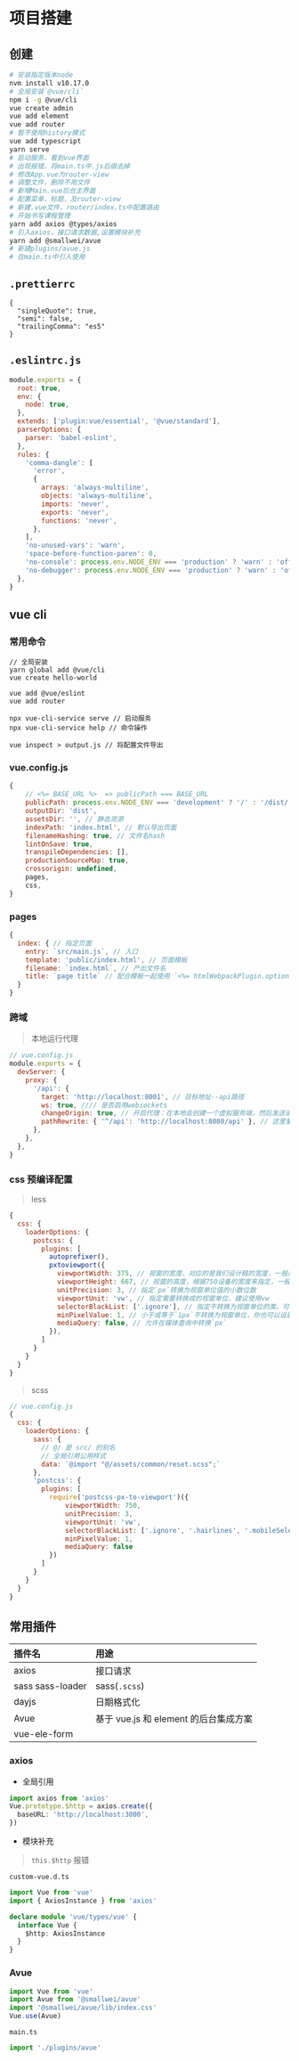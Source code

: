 # 项目搭建

## 创建

```bash
# 安装指定版本node
nvm install v10.17.0
# 全局安装`@vue/cli`
npm i -g @vue/cli
vue create admin
vue add element
vue add router
# 暂不使用history模式
vue add typescript
yarn serve
# 启动服务，看到vue界面
# 出现报错，将main.ts中.js后缀去掉
# 修改App.vue为router-view
# 调整文件，删除不用文件
# 新增Main.vue后台主界面
# 配置菜单，标题，及router-view
# 新建.vue文件，router/index.ts中配置路由
# 开始书写课程管理
yarn add axios @types/axios
# 引入axios，接口请求数据,设置模块补充
yarn add @smallwei/avue
# 新建plugins/avue.js
# 在main.ts中引入使用
```

## `.prettierrc`

```
{
  "singleQuote": true,
  "semi": false,
  "trailingComma": "es5"
}
```

## `.eslintrc.js`

```js
module.exports = {
  root: true,
  env: {
    node: true,
  },
  extends: ['plugin:vue/essential', '@vue/standard'],
  parserOptions: {
    parser: 'babel-eslint',
  },
  rules: {
    'comma-dangle': [
      'error',
      {
        arrays: 'always-multiline',
        objects: 'always-multiline',
        imports: 'never',
        exports: 'never',
        functions: 'never',
      },
    ],
    'no-unused-vars': 'warn',
    'space-before-function-paren': 0,
    'no-console': process.env.NODE_ENV === 'production' ? 'warn' : 'off',
    'no-debugger': process.env.NODE_ENV === 'production' ? 'warn' : 'off',
  },
}
```

## vue cli

### 常用命令

```
// 全局安装
yarn global add @vue/cli
vue create hello-world

vue add @vue/eslint
vue add router

npx vue-cli-service serve // 启动服务
npx vue-cli-service help // 命令操作

vue inspect > output.js // 将配置文件导出
```

### vue.config.js

```js
{
    // <%= BASE_URL %>  => publicPath === BASE_URL
    publicPath: process.env.NODE_ENV === 'development' ? '/' : '/dist/', // 页面引用资源公用路径
    outputDir: 'dist',
    assetsDir: '', // 静态资源
    indexPath: 'index.html', // 默认导出页面
    filenameHashing: true, // 文件名hash
    lintOnSave: true,
    transpileDependencies: [],
    productionSourceMap: true,
    crossorigin: undefined,
    pages,
    css,
}
```

### pages

```js
{
  index: { // 指定页面
    entry: `src/main.js`, // 入口
    template: 'public/index.html', // 页面模板
    filename: `index.html`, // 产出文件名
    title: `page title` // 配合模板一起使用 `<%= htmlWebpackPlugin.options.title %>`
  }
}
```

### 跨域

> 本地运行代理

```js
// vue.config.js
module.exports = {
  devServer: {
    proxy: {
      '/api': {
        target: 'http://localhost:8001', // 目标地址--api路径
        ws: true, //// 是否启用websockets
        changeOrigin: true, // 开启代理：在本地会创建一个虚拟服务端，然后发送请求的数据，并同时接收请求的数据，这样服务端和服务端进行数据的交互就不会有跨域问题
        pathRewrite: { '^/api': 'http://localhost:8080/api' }, // 这里重写路径--vue端口
      },
    },
  },
}
```

### css 预编译配置

> less

```js
{
  css: {
    loaderOptions: {
      postcss: {
        plugins: [
          autoprefixer(),
          pxtoviewport({
            viewportWidth: 375, // 视窗的宽度，对应的是我们设计稿的宽度，一般是750
            viewportHeight: 667, // 视窗的高度，根据750设备的宽度来指定，一般指定1334，也可以不配置
            unitPrecision: 3, // 指定`px`转换为视窗单位值的小数位数
            viewportUnit: 'vw', // 指定需要转换成的视窗单位，建议使用vw
            selectorBlackList: ['.ignore'], // 指定不转换为视窗单位的类，可以自定义，可以无限添加,建议定义一至两个通用的类名
            minPixelValue: 1, // 小于或等于`1px`不转换为视窗单位，你也可以设置为你想要的值
            mediaQuery: false, // 允许在媒体查询中转换`px`
          }),
        ]
      }
    }
  }
}
```

> scss

```js
// vue.config.js
{
  css: {
    loaderOptions: {
      sass: {
        // @/ 是 src/ 的别名
        // 全局引用公用样式
        data: `@import "@/assets/common/reset.scss";`
      },
      'postcss': {
        plugins: [
          require('postcss-px-to-viewport')({
              viewportWidth: 750,
              unitPrecision: 3,
              viewportUnit: 'vw',
              selectorBlackList: ['.ignore', '.hairlines', '.mobileSelect'],
              minPixelValue: 1,
              mediaQuery: false
          })
        ]
      }
    }
  }
}
```

## 常用插件

| 插件名           | 用途                                  |
| :--------------- | :------------------------------------ |
| axios            | 接口请求                              |
| sass sass-loader | sass(`.scss`)                         |
| dayjs            | 日期格式化                            |
| Avue             | 基于 vue.js 和 element 的后台集成方案 |
| vue-ele-form     |                                       |

### axios

- 全局引用

```ts
import axios from 'axios'
Vue.prototype.$http = axios.create({
  baseURL: 'http://localhost:3000',
})
```

- 模块补充

> `this.$http` 报错

`custom-vue.d.ts`

```ts
import Vue from 'vue'
import { AxiosInstance } from 'axios'

declare module 'vue/types/vue' {
  interface Vue {
    $http: AxiosInstance
  }
}
```

### Avue

```js
import Vue from 'vue'
import Avue from '@smallwei/avue'
import '@smallwei/avue/lib/index.css'
Vue.use(Avue)
```

`main.ts`

```js
import './plugins/avue'
```

